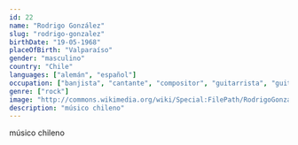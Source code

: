 ```yaml
---
id: 22
name: "Rodrigo González"
slug: "rodrigo-gonzalez"
birthDate: "19-05-1968"
placeOfBirth: "Valparaíso"
gender: "masculino"
country: "Chile"
languages: ["alemán", "español"]
occupation: ["banjista", "cantante", "compositor", "guitarrista", "guitarrista bajo"]
genre: ["rock"]
image: "http://commons.wikimedia.org/wiki/Special:FilePath/RodrigoGonzalez%20credit%20JoergSteinmetz.jpeg"
description: "músico chileno"
---
```


músico chileno
